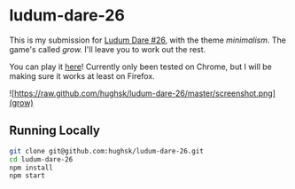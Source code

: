 # ludum-dare-26 #

This is my submission for [Ludum Dare #26](http://ludumdare.com/compo), with
the theme *minimalism*. The game's called *grow.* I'll leave you to work out
the rest.

You can play it [here](http://hughsk.github.io/ludum-dare-26)! Currently
only been tested on Chrome, but I will be making sure it works at least on
Firefox.

![https://raw.github.com/hughsk/ludum-dare-26/master/screenshot.png](grow)

## Running Locally ##

``` bash
git clone git@github.com:hughsk/ludum-dare-26.git
cd ludum-dare-26
npm install
npm start
```
